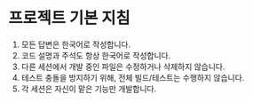# 프로젝트 기본 지침

1. 모든 답변은 한국어로 작성합니다.
2. 코드 설명과 주석도 항상 한국어로 작성합니다.
3. 다른 세션에서 개발 중인 파일은 수정하거나 삭제하지 않습니다.
4. 테스트 충돌을 방지하기 위해, 전체 빌드/테스트는 수행하지 않습니다.
5. 각 세션은 자신이 맡은 기능만 개발합니다.